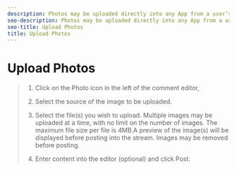 ```yaml
---
description: Photos may be uploaded directly into any App from a user’s mobile photo library, computer hard drive, or social network accounts.
seo-description: Photos may be uploaded directly into any App from a user’s mobile photo library, computer hard drive, or social network accounts.
seo-title: Upload Photos
title: Upload Photos
---
```


# Upload Photos

>1. Click on the Photo icon in the left of the comment editor,
>       
>   
>1. Select the source of the image to be uploaded.
>   
>1. Select the file(s) you wish to upload. Multiple images may be uploaded at a time, with no limit on the number of images. The maximum file size per file is 4MB.A preview of the image(s) will be displayed before posting into the stream. Images may be removed before posting.
>   
>1. Enter content into the editor (optional) and click Post.
>       
>   
>   
